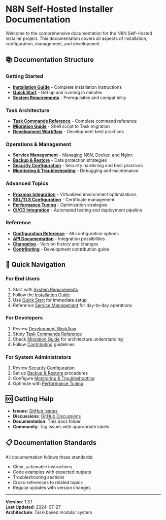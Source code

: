 # N8N Self-Hosted Installer Documentation

Welcome to the comprehensive documentation for the N8N Self-Hosted Installer project. This documentation covers all aspects of installation, configuration, management, and development.

## 📚 Documentation Structure

### Getting Started
- **[Installation Guide](installation.md)** - Complete installation instructions
- **[Quick Start](quick-start.md)** - Get up and running in minutes
- **[System Requirements](requirements.md)** - Prerequisites and compatibility

### Task Architecture
- **[Task Commands Reference](task-commands.md)** - Complete command reference
- **[Migration Guide](migration.md)** - Shell script to Task migration
- **[Development Workflow](development.md)** - Development best practices

### Operations & Management
- **[Service Management](service-management.md)** - Managing N8N, Docker, and Nginx
- **[Backup & Restore](backup-restore.md)** - Data protection strategies
- **[Security Configuration](security.md)** - Security hardening and best practices
- **[Monitoring & Troubleshooting](troubleshooting.md)** - Debugging and maintenance

### Advanced Topics
- **[Proxmox Integration](proxmox.md)** - Virtualized environment optimizations
- **[SSL/TLS Configuration](ssl.md)** - Certificate management
- **[Performance Tuning](performance.md)** - Optimization strategies
- **[CI/CD Integration](cicd.md)** - Automated testing and deployment pipeline

### Reference
- **[Configuration Reference](configuration.md)** - All configuration options
- **[API Documentation](api.md)** - Integration possibilities
- **[Changelog](../CHANGELOG.md)** - Version history and changes
- **[Contributing](contributing.md)** - Development contribution guide

## 🚀 Quick Navigation

### For End Users
1. Start with [System Requirements](requirements.md)
2. Follow the [Installation Guide](installation.md)
3. Use [Quick Start](quick-start.md) for immediate setup
4. Reference [Service Management](service-management.md) for day-to-day operations

### For Developers
1. Review [Development Workflow](development.md)
2. Study [Task Commands Reference](task-commands.md)
3. Check [Migration Guide](migration.md) for architecture understanding
4. Follow [Contributing](contributing.md) guidelines

### For System Administrators
1. Review [Security Configuration](security.md)
2. Set up [Backup & Restore](backup-restore.md) procedures
3. Configure [Monitoring & Troubleshooting](troubleshooting.md)
4. Optimize with [Performance Tuning](performance.md)

## 🆘 Getting Help

- **Issues**: [GitHub Issues](https://github.com/sylvester-francis/n8n-selfhoster/issues)
- **Discussions**: [GitHub Discussions](https://github.com/sylvester-francis/n8n-selfhoster/discussions)
- **Documentation**: This docs folder
- **Community**: Tag issues with appropriate labels

## 📋 Documentation Standards

All documentation follows these standards:
- Clear, actionable instructions
- Code examples with expected outputs
- Troubleshooting sections
- Cross-references to related topics
- Regular updates with version changes

---

**Version**: 1.3.1  
**Last Updated**: 2024-07-27  
**Architecture**: Task-based modular system